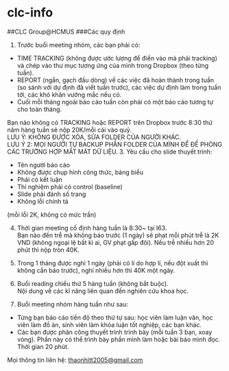 # clc-info
##CLC Group@HCMUS
###Các quy định

1. Trước buổi meeting nhóm, các bạn phải có:
  - TIME TRACKING (không được ước lượng để điền vào mà phải tracking) và chép vào thư mục tương ứng của mình trong Dropbox (theo từng tuần).
  - REPORT (ngắn, gạch đầu dòng) về các việc đã hoàn thành trong tuần (so sánh với dự định đã viết tuần trước), các việc dự định làm trong tuần tới, các khó khăn vướng mắc nếu có.
  - Cuối mỗi tháng ngoài báo cáo tuần còn phải có một báo cáo tương tự cho toàn tháng. 

Bạn nào không có TRACKING hoặc REPORT trên Dropbox trước 8:30 thứ năm hàng tuần sẽ nộp 20K/mỗi cái vào quỹ.  
LƯU Ý: KHÔNG ĐƯỢC XÓA, SỬA FOLDER CỦA NGƯỜI KHÁC.  
LƯU Ý 2: MỌI NGƯỜI TỰ BACKUP PHẦN FOLDER CỦA MÌNH ĐỂ ĐỀ PHÒNG CÁC TRƯỜNG HỢP MẤT MÁT DỮ LIỆU.
3. Yêu cầu cho slide thuyết trình:
  - Tên người báo cáo
  - Không được chụp hình công thức, bảng biểu
  - Phải có kết luận
  - Thí nghiệm phải có control (baseline)
  - Slide phải đánh số trang
  - Không lỗi chính tả 
  
  (mỗi lỗi 2K, không có mức trần)

4. Thời gian meeting cố định hàng tuần là 8:30~ tại I63.  
Bạn nào đến trễ mà không báo trước (1 ngày) sẽ phạt mỗi phút trễ là 2K VND (không ngoại lệ bất kì ai, GV phạt gấp đôi). Nếu trễ nhiều hơn 20 phút thì nộp tròn 40K.

5. Trong 1 tháng được nghỉ 1 ngày (phải có lí do hợp lí, nếu đột xuất thì không cần báo trước), nghỉ nhiều hơn thì 40K một ngày.

6. Buổi reading chiều thứ 5 hàng tuần (không bắt buộc).  
Nội dung về các kĩ năng liên quan đến nghiên cứu khoa học.

7. Buổi meeting nhóm hàng tuần như sau:
  - Từng bạn báo cáo tiến độ theo thứ tự sau: học viên làm luận văn, học viên làm đồ án, sinh viên làm khóa luận tốt nghiệp, các bạn khác.   
  - Các bạn được phân công thuyết trình trình bày (mỗi tuần 3 bạn, xoay vòng). Phần này có thể trình bày phần mình làm hoặc bài báo mình đọc. Thời gian 20 phút.

Mọi thông tin liên hệ: thaonhitt2005@gmail.com
